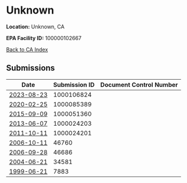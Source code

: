 # Unknown

**Location:** Unknown, CA

**EPA Facility ID:** 100000102667

[Back to CA Index](../../index.md)

## Submissions

| Date | Submission ID | Document Control Number |
|------|--------------|-------------------------|
| [2023-08-23](submissions/1000106824.md) | 1000106824 |  |
| [2020-02-25](submissions/1000085389.md) | 1000085389 |  |
| [2015-09-09](submissions/1000051360.md) | 1000051360 |  |
| [2013-06-07](submissions/1000024203.md) | 1000024203 |  |
| [2011-10-11](submissions/1000024201.md) | 1000024201 |  |
| [2006-10-11](submissions/46760.md) | 46760 |  |
| [2006-09-28](submissions/46686.md) | 46686 |  |
| [2004-06-21](submissions/34581.md) | 34581 |  |
| [1999-06-21](submissions/7883.md) | 7883 |  |
